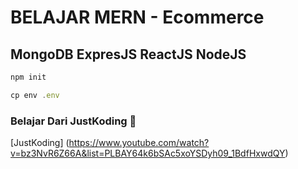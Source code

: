 # BELAJAR MERN - Ecommerce
## MongoDB ExpresJS ReactJS NodeJS

```javascript
npm init
```

```javascript
cp env .env
```

### Belajar Dari JustKoding 🤙
[JustKoding] (https://www.youtube.com/watch?v=bz3NvR6Z66A&list=PLBAY64k6bSAc5xoYSDyh09_1BdfHxwdQY)